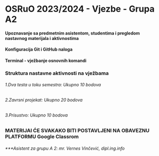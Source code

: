 <h1>OSRuO 2023/2024 - Vjezbe - Grupa A2</h1>

<h4>Upoznavanje sa predmetnim asistentom, studentima i pregledom nastavnog materijala i aktivnostima</h4>
<h4>Konfiguracija Git i GitHub naloga</h4>
<h4>Terminal - vježbanje osnovnih komandi</h4>
<p></p>
<p></p>
<p></p>

### Struktura nastavne aktivnosti na vježbama
<h6>1.Dva testa u toku semestra: Ukupno 10 bodova </h6>
<h6>2.Zavrsni projekat: Ukupno 20 bodova </h6>
<h6>3.Prisustvo: Ukupno 10 bodova </h6>



### MATERIJAI ĆE SVAKAKO BITI POSTAVLJENI NA OBAVEZNU PLATFORMU Google Classrom





<h6> ***Asistent za grupu A 2: mr. Vernes Vinčević, dipl.ing.info </h6>
